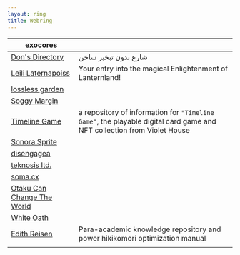 ```yaml
---
layout: ring
title: Webring
---
```

| exocores                                                                                |                                                                                                                        |
| --------------------------------------------------------------------------------------- | ---------------------------------------------------------------------------------------------------------------------- |
| [Don's Directory](http://dons.directory/)                                               | شارع بدون تبخير ساخن                                                                                                   |
| [Leili Laternapoiss](https://leili.netlify.app/)                                        | Your entry into the magical Enlightenment of Lanternland!                                                              |
| [lossless garden](https://lossless.garden/)                                             |                                                                                                                        |
| [Soggy Margin](https://soggymargin.com/)                                                |                                                                                                                        |
| [Timeline Game](https://timelinegame.net/)                                              | a repository of information for `"Timeline Game"`, the playable digital card game and NFT collection from Violet House |
| [Sonora Sprite](https://spritecore.netlify.app/)                                        |                                                                                                                        |
| [disengagea](https://disengagea.toikos.net/)                                            |                                                                                                                        |
| [teknosis ltd.](https://teknosis.online/)                                               |                                                                                                                        |
| [soma.cx](https://soma.cx/)                                                             |                                                                                                                        |
| [Otaku Can Change The World](https://otakucanchangetheworld.netlify.app/pages/articles) |                                                                                                                        |
| [White Oath](https://whiteoath.net/)                                                    |                                                                                                                        |
| [Edith Reisen](https://edith.reisen/)                                                   | Para-academic knowledge repository and power hikikomori optimization manual                                            |
|                                                                                         |                                                                                                                        |

